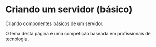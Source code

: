 # Criando um servidor (básico)
Criando componentes básicos de um servidor.


O tema desta página é uma competição baseada em profissionais de tecnologia.
